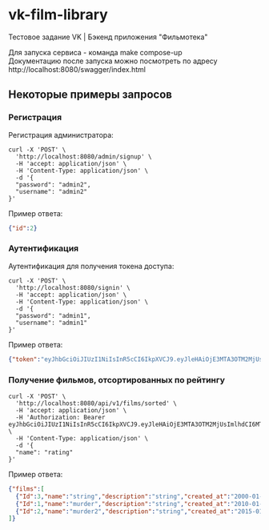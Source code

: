 # vk-film-library
Тестовое задание VK | Бэкенд приложения "Фильмотека"

Для запуска сервиса - команда make compose-up    
Документацию после запуска можно посмотреть по адресу http://localhost:8080/swagger/index.html

## Некоторые примеры запросов

### Регистрация
Регистрация администратора:
```curl
curl -X 'POST' \
  'http://localhost:8080/admin/signup' \
  -H 'accept: application/json' \
  -H 'Content-Type: application/json' \
  -d '{
  "password": "admin2",
  "username": "admin2"
}'
```
Пример ответа:
```json
{"id":2}
```

### Аутентификация
Аутентификация для получения токена доступа:
```curl
curl -X 'POST' \
  'http://localhost:8080/signin' \
  -H 'accept: application/json' \
  -H 'Content-Type: application/json' \
  -d '{
  "password": "admin1",
  "username": "admin1"
}'
```
Пример ответа:
```json
{"token":"eyJhbGciOiJIUzI1NiIsInR5cCI6IkpXVCJ9.eyJleHAiOjE3MTA3OTM2MjUsImlhdCI6MTcxMDc4NjQyNSwiVXNlclJvbGUiOiJhZG1pbiJ9.KaUTvr85RM1807pS4ScurgdaHZS9tIeqC1x2YEHbFRk"}
```

### Получение фильмов, отсортированных по рейтингу
```curl
curl -X 'POST' \
  'http://localhost:8080/api/v1/films/sorted' \
  -H 'accept: application/json' \
  -H 'Authorization: Bearer eyJhbGciOiJIUzI1NiIsInR5cCI6IkpXVCJ9.eyJleHAiOjE3MTA3OTM2MjUsImlhdCI6MTcxMDc4NjQyNSwiVXNlclJvbGUiOiJhZG1pbiJ9.KaUTvr85RM1807pS4ScurgdaHZS9tIeqC1x2YEHbFRk' \
  -H 'Content-Type: application/json' \
  -d '{
  "name": "rating"
}'
```
Пример ответа:
```json
{"films":[
  {"Id":3,"name":"string","description":"string","created_at":"2000-01-01","rating":5,"Actors":["asher"]},
  {"Id":1,"name":"murder","description":"string","created_at":"2010-01-01","rating":7,"Actors":["asher"]},
  {"Id":2,"name":"murder2","description":"string","created_at":"2015-01-01","rating":8,"Actors":["asher"]}
]}
```